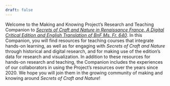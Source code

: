 ```yaml
---
draft: false
---
```


Welcome to the Making and Knowing Project’s Research and Teaching Companion to [*Secrets of Craft and Nature in Renaissance France. A Digital Critical Edition and English Translation of BnF Ms. Fr. 640*](https://edition640.makingandknowing.org/#/). In this Companion, you will find resources for teaching courses that integrate hands-on learning, as well as for engaging with *Secrets of Craft and Nature* through historical and digital research, and for making use of the edition’s data for research and visualization. In addition to these resources for hands-on research and teaching, the Companion includes the experiences of our collaborators in using the Project’s resources over the years since 2020. We hope you will join them in the growing community of making and knowing around *Secrets of Craft and Nature*!
